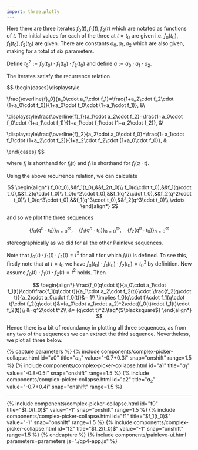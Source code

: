 ```yaml
---
import: three,plotly
---
```


Here there are three iterates $f_0(t),f_1(t),f_2(t)$ which are notated as functions of $t$. The initial values for each of the three at $t=t_0$ are given i.e. $f_0(t_0),f_1(t_0),f_2(t_0)$ are given. There are constants $a_0,a_1,a_2$ which are also given, making for a total of six parameters. 

Define $t_0^2:=f_0(t_0)\cdot f_1(t_0)\cdot f_2(t_0)$ and define $q:=a_0\cdot a_1\cdot a_2$. 

The iterates satisfy the recurrence relation

$$
\begin{cases}\displaystyle

\frac{\overline{f}_0}{a_0\cdot a_1\cdot f_1}=\frac{1+a_2\cdot f_2\cdot (1+a_0\cdot f_0)}{1+a_0\cdot f_0\cdot (1+a_1\cdot f_1)}, &\\

\displaystyle\frac{\overline{f}_1}{a_1\cdot a_2\cdot f_2}=\frac{1+a_0\cdot f_0\cdot (1+a_1\cdot f_1)}{1+a_1\cdot f_1\cdot (1+a_2\cdot f_2)}, &\\

\displaystyle\frac{\overline{f}_2}{a_2\cdot a_0\cdot f_0}=\frac{1+a_1\cdot f_1\cdot (1+a_2\cdot f_2)}{1+a_2\cdot f_2\cdot (1+a_0\cdot f_0)}, &

\end{cases}
$$

where $f_i$ is shorthand for $f_i(t)$ and $\bar f_i$ is shorthand for $f_i(q\cdot t)$.

Using the above recurrence relation, we can calculate

$$
\begin{align*}
f_0(t_0),&&f_1(t_0),&&f_2(t_0)\\
f_0(q\cdot t_0),&&f_1(q\cdot t_0),&&f_2(q\cdot t_0)\\
f_0(q^2\cdot t_0),&&f_1(q^2\cdot t_0),&&f_2(q^2\cdot t_0)\\
f_0(q^3\cdot t_0),&&f_1(q^3\cdot t_0),&&f_2(q^3\cdot t_0)\\
\vdots
\end{align*}
$$

and so we plot the three sequences 

$$
\{ f_0(q^n\cdot t_0) \}_{n=0}^\infty,\quad\{ f_1(q^n\cdot t_0) \}_{n=0}^\infty,\quad \{ f_2(q^n\cdot t_0) \}_{n=0}^\infty
$$

stereographically as we did for all the other Painleve sequences.


Note that $f_0(t)\cdot f_1(t)\cdot f_2(t)=t^2$ for all $t$ for which $f_i(t)$ is defined. To see this, firstly note that at $t=t_0$ we have $f_0(t_0)\cdot f_1(t_0)\cdot f_2(t_0)=t_0^2$ by definition. Now assume $f_0(t)\cdot f_1(t)\cdot f_2(t)=t^2$ holds. Then

$$
\begin{align*}
\frac{f_0(q\cdot t)}{a_0\cdot a_1\cdot f_1(t)}\cdot\frac{f_1(q\cdot t)}{a_1\cdot a_2\cdot f_2(t)}\cdot \frac{f_2(q\cdot t)}{a_2\cdot a_0\cdot f_0(t)}&= 1\\
\implies f_0(q\cdot t)\cdot f_1(q\cdot t)\cdot f_2(q\cdot t)&=(a_0\cdot a_1\cdot a_2)^2\cdot(f_0(t)\cdot f_1(t)\cdot f_2(t))\\
&=q^2\cdot t^2\\
&= (q\cdot t)^2.\tag*{$\blacksquare$}
\end{align*}
$$

Hence there is a bit of redundancy in plotting all three sequences, as from any two of the sequences we can extract the third sequence. Nevertheless, we plot all three below.

{% capture parameters %}
{% include components/complex-picker-collapse.html id="a0" title="$a_0$" value="-0.7+0.3i" snap="onshift" range=1.5 %}
{% include components/complex-picker-collapse.html id="a1" title="$a_1$" value="-0.8-0.5i" snap="onshift" range=1.5 %}
{% include components/complex-picker-collapse.html id="a2" title="$a_2$" value="-0.7+0.4i" snap="onshift" range=1.5 %}
<hr>
{% include components/complex-picker-collapse.html id="f0" title="$f_0(t_0)$" value="-1" snap="onshift" range=1.5 %}
{% include components/complex-picker-collapse.html id="f1" title="$f_1(t_0)$" value="-1" snap="onshift" range=1.5 %}
{% include components/complex-picker-collapse.html id="f2" title="$f_2(t_0)$" value="-1" snap="onshift" range=1.5 %}
{% endcapture %}
{% include components/painleve-ui.html parameters=parameters js="./qp4-app.js" %}